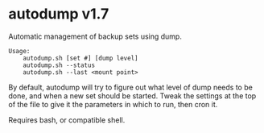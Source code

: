 autodump v1.7
========

Automatic management of backup sets using dump.


	Usage: 	
		autodump.sh [set #] [dump level]
		autodump.sh --status
		autodump.sh --last <mount point>

By default, autodump will try to figure out what level of dump needs to be done, and when a new set should be started.
Tweak the settings at the top of the file to give it the parameters in which to run, then cron it.

Requires bash, or compatible shell.
